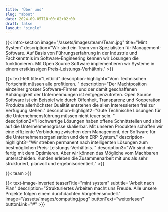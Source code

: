 ```yaml
---
title: 'Über uns'
slug: "about"
date: 2024-09-05T18:00:02+02:00
draft: false
layout: "single"
--- 
```


{{< intro-section image="/assets/images/team/Team.jpg" 
    title="Mint System" description="Wir sind ein Team von Spezialisten für Management-Software. Auf Basis von Führungserfahrung in der Industrie und Fachkenntnis im Software-Engineering kennen wir Lösungen die funktionieren. Mit Open Source Software implementieren wir Systeme in einem erstklassigen Preis-Leistungs-Verhältnis." >}}

{{< text-left 
  title="Leitbild"
  description-highlight="Vom Technischen Fortschritt müssen alle profitieren. "
  description="Der Machtposition einzelner grosser Software-Firmen und der damit geschaffenen Abhängigkeit der Unternehmungen ist entgegenzutreten. Open Source Software ist ein Beispiel wie durch Offenheit, Transparenz und Kooperation Produkte allerhöchster Qualität entstehen die allen Interessierten frei zur Verfügung stehen." 
  description-highlight2="Gute Technische Lösungen für die Unternehmensführung müssen nicht teuer sein. "
  description2="Hochwertige Lösungen haben offene Schnittstellen und sind auf die Unternehmensgrösse skalierbar. Mit unseren Produkten schaffen wir eine effiziente Verbindung zwischen dem Management, der Software für die Unternehmensorganisation und dem ERP-System."
  description-highlight3="Wir streben permanent nach intelligenten Lösungen zum bestmöglichen Preis-Leistungs-Verhältnis. " 
  description3="Wir sind nie fertig mit dem Optimieren. Aber wir können das Mögliche vom Machbaren unterscheiden. Kunden erleben die Zusammenarbeit mit uns als sehr strukturiert, planvoll und ergebnisorientiert." >}}


{{< team >}}

{{< text-image-inverted 
  teaserTitle="mint system" 
  subtitle="Arbeit nach Plan" 
  description="Strukturiertes Arbeiten macht uns Freude. Alle unsere Projekte folgen einem durchdachten Vorgehensmodell."
  image="/assets/images/computing.jpeg" 
  buttonText="weiterlesen" 
  buttonLink="#" >}}



